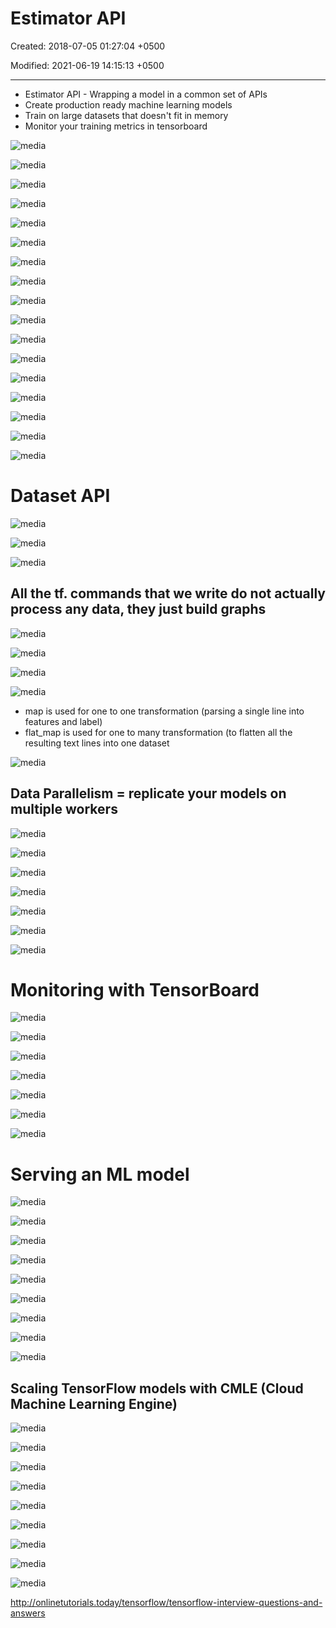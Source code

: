 # Estimator API

Created: 2018-07-05 01:27:04 +0500

Modified: 2021-06-19 14:15:13 +0500

---

- Estimator API - Wrapping a model in a common set of APIs
- Create production ready machine learning models
- Train on large datasets that doesn't fit in memory
- Monitor your training metrics in tensorboard

![media](media/TensorFlow_Estimator-API-image1.png)

![media](media/TensorFlow_Estimator-API-image2.png)

![media](media/TensorFlow_Estimator-API-image3.png)

![media](media/TensorFlow_Estimator-API-image4.png)

![media](media/TensorFlow_Estimator-API-image5.png)

![media](media/TensorFlow_Estimator-API-image6.png)

![media](media/TensorFlow_Estimator-API-image7.png)

![media](media/TensorFlow_Estimator-API-image8.png)

![media](media/TensorFlow_Estimator-API-image9.png)

![media](media/TensorFlow_Estimator-API-image10.png)

![media](media/TensorFlow_Estimator-API-image11.png)

![media](media/TensorFlow_Estimator-API-image12.png)

![media](media/TensorFlow_Estimator-API-image13.png)

![media](media/TensorFlow_Estimator-API-image14.png)

![media](media/TensorFlow_Estimator-API-image15.png)

![media](media/TensorFlow_Estimator-API-image16.png)

![media](media/TensorFlow_Estimator-API-image17.png)

# Dataset API

![media](media/TensorFlow_Estimator-API-image18.png)

![media](media/TensorFlow_Estimator-API-image19.png)

![media](media/TensorFlow_Estimator-API-image20.png)

## All the tf. commands that we write do not actually process any data, they just build graphs

![media](media/TensorFlow_Estimator-API-image21.png)

![media](media/TensorFlow_Estimator-API-image22.png)

![media](media/TensorFlow_Estimator-API-image23.png)

![media](media/TensorFlow_Estimator-API-image24.png)

- map is used for one to one transformation (parsing a single line into features and label)
- flat_map is used for one to many transformation (to flatten all the resulting text lines into one dataset

![media](media/TensorFlow_Estimator-API-image25.png)

## Data Parallelism = replicate your models on multiple workers

![media](media/TensorFlow_Estimator-API-image26.png)

![media](media/TensorFlow_Estimator-API-image27.png)

![media](media/TensorFlow_Estimator-API-image28.png)

![media](media/TensorFlow_Estimator-API-image29.png)

![media](media/TensorFlow_Estimator-API-image30.png)

![media](media/TensorFlow_Estimator-API-image31.png)

![media](media/TensorFlow_Estimator-API-image32.png)

# Monitoring with TensorBoard

![media](media/TensorFlow_Estimator-API-image33.png)

![media](media/TensorFlow_Estimator-API-image34.png)

![media](media/TensorFlow_Estimator-API-image35.png)

![media](media/TensorFlow_Estimator-API-image36.png)

![media](media/TensorFlow_Estimator-API-image37.png)

![media](media/TensorFlow_Estimator-API-image38.png)

![media](media/TensorFlow_Estimator-API-image39.png)

# Serving an ML model

![media](media/TensorFlow_Estimator-API-image40.png)

![media](media/TensorFlow_Estimator-API-image41.png)

![media](media/TensorFlow_Estimator-API-image42.png)

![media](media/TensorFlow_Estimator-API-image43.png)

![media](media/TensorFlow_Estimator-API-image44.png)

![media](media/TensorFlow_Estimator-API-image45.png)

![media](media/TensorFlow_Estimator-API-image46.png)

![media](media/TensorFlow_Estimator-API-image47.png)

![media](media/TensorFlow_Estimator-API-image48.png)

## Scaling TensorFlow models with CMLE (Cloud Machine Learning Engine)

![media](media/TensorFlow_Estimator-API-image49.png)

![media](media/TensorFlow_Estimator-API-image50.png)

![media](media/TensorFlow_Estimator-API-image51.png)

![media](media/TensorFlow_Estimator-API-image52.png)

![media](media/TensorFlow_Estimator-API-image53.png)

![media](media/TensorFlow_Estimator-API-image54.png)

![media](media/TensorFlow_Estimator-API-image55.png)

![media](media/TensorFlow_Estimator-API-image56.png)

![media](media/TensorFlow_Estimator-API-image57.png)

<http://onlinetutorials.today/tensorflow/tensorflow-interview-questions-and-answers>
